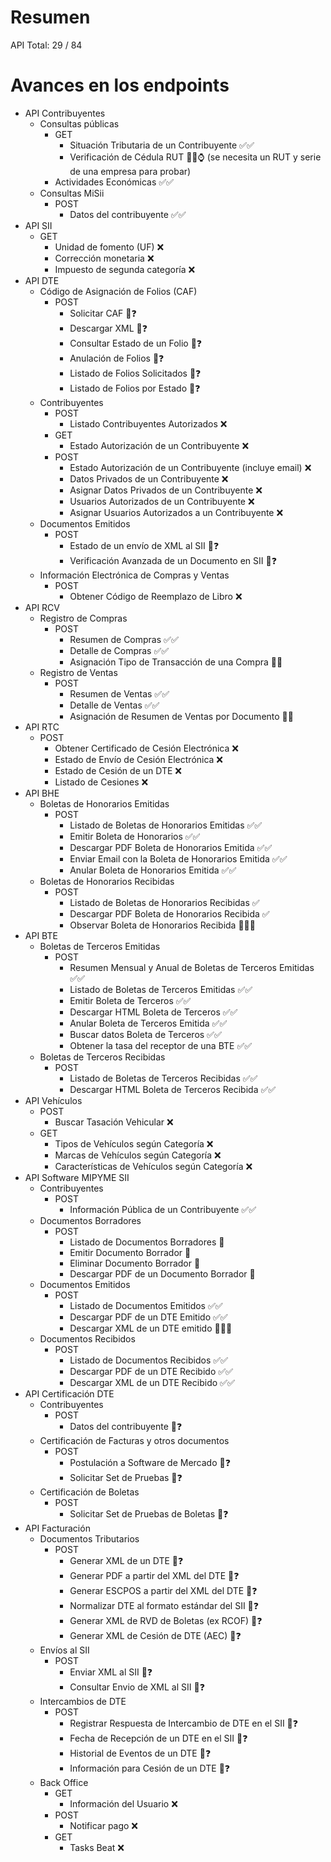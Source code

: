 # Resumen
API Total: 29 / 84

# Avances en los endpoints

- API Contribuyentes
	- Consultas públicas
		- GET
			- Situación Tributaria de un Contribuyente ✅✅
			- Verificación de Cédula RUT 🚧🚧⌚ (se necesita un RUT y serie de una empresa para probar)
		- Actividades Económicas ✅✅
	- Consultas MiSii
		- POST
			- Datos del contribuyente ✅✅
- API SII
	- GET
		- Unidad de fomento (UF) ❌
		- Corrección monetaria ❌
		- Impuesto de segunda categoría ❌
- API DTE
	- Código de Asignación de Folios (CAF)
		- POST
			- Solicitar CAF 🚧❓
			- Descargar XML 🚧❓
			- Consultar Estado de un Folio 🚧❓
			- Anulación de Folios 🚧❓
			- Listado de Folios Solicitados 🚧❓
			- Listado de Folios por Estado 🚧❓
	- Contribuyentes
		- POST
			- Listado Contribuyentes Autorizados ❌
		- GET
			- Estado Autorización de un Contribuyente ❌
		- POST
			- Estado Autorización de un Contribuyente (incluye email) ❌
			- Datos Privados de un Contribuyente ❌
			- Asignar Datos Privados de un Contribuyente ❌
			- Usuarios Autorizados de un Contribuyente ❌
			- Asignar Usuarios Autorizados a un Contribuyente ❌
	- Documentos Emitidos
		- POST
			- Estado de un envío de XML al SII 🚧❓
			- Verificación Avanzada de un Documento en SII 🚧❓
	- Información Electrónica de Compras y Ventas
		- POST
			- Obtener Código de Reemplazo de Libro ❌
- API RCV
	- Registro de Compras
		- POST
			- Resumen de Compras ✅✅
			- Detalle de Compras ✅✅
			- Asignación Tipo de Transacción de una Compra 🚧🚧
	- Registro de Ventas
		- POST
			- Resumen de Ventas ✅✅
			- Detalle de Ventas ✅✅
			- Asignación de Resumen de Ventas por Documento 🚧🚧
- API RTC
	- POST
		- Obtener Certificado de Cesión Electrónica ❌
		- Estado de Envío de Cesión Electrónica ❌
		- Estado de Cesión de un DTE ❌
		- Listado de Cesiones ❌
- API BHE
	- Boletas de Honorarios Emitidas
		- POST
			- Listado de Boletas de Honorarios Emitidas ✅✅
			- Emitir Boleta de Honorarios ✅✅
			- Descargar PDF Boleta de Honorarios Emitida ✅✅
			- Enviar Email con la Boleta de Honorarios Emitida ✅✅
			- Anular Boleta de Honorarios Emitida ✅✅
	- Boletas de Honorarios Recibidas
		- POST
			- Listado de Boletas de Honorarios Recibidas ✅
			- Descargar PDF Boleta de Honorarios Recibida ✅
			- Observar Boleta de Honorarios Recibida 🚧🚧🚀
- API BTE
	- Boletas de Terceros Emitidas
		- POST
			- Resumen Mensual y Anual de Boletas de Terceros Emitidas ✅✅
			- Listado de Boletas de Terceros Emitidas ✅✅
			- Emitir Boleta de Terceros ✅✅
			- Descargar HTML Boleta de Terceros ✅✅
			- Anular Boleta de Terceros Emitida ✅✅
			- Buscar datos Boleta de Terceros ✅✅
			- Obtener la tasa del receptor de una BTE ✅✅
	- Boletas de Terceros Recibidas
		- POST
			- Listado de Boletas de Terceros Recibidas ✅✅
			- Descargar HTML Boleta de Terceros Recibida ✅✅
- API Vehículos
	- POST
		- Buscar Tasación Vehicular ❌
	- GET
		- Tipos de Vehículos según Categoría ❌
		- Marcas de Vehículos según Categoría ❌
		- Características de Vehículos según Categoría ❌
- API Software MIPYME SII
	- Contribuyentes
		- POST
			- Información Pública de un Contribuyente ✅✅
	- Documentos Borradores
		- POST
			- Listado de Documentos Borradores 🚧
			- Emitir Documento Borrador 🚧
			- Eliminar Documento Borrador 🚧
			- Descargar PDF de un Documento Borrador 🚧
	- Documentos Emitidos
		- POST
			- Listado de Documentos Emitidos ✅✅
			- Descargar PDF de un DTE Emitido ✅✅
			- Descargar XML de un DTE emitido 🚧🚀🚀
	- Documentos Recibidos
		- POST
			- Listado de Documentos Recibidos ✅✅
			- Descargar PDF de un DTE Recibido ✅✅
			- Descargar XML de un DTE Recibido ✅✅
- API Certificación DTE
	- Contribuyentes
		- POST
			- Datos del contribuyente 🚧❓
	- Certificación de Facturas y otros documentos
		- POST
			- Postulación a Software de Mercado 🚧❓
			- Solicitar Set de Pruebas 🚧❓
	- Certificación de Boletas
		- POST
			- Solicitar Set de Pruebas de Boletas 🚧❓
- API Facturación
	- Documentos Tributarios
		- POST
			- Generar XML de un DTE 🚧❓
			- Generar PDF a partir del XML del DTE 🚧❓
			- Generar ESCPOS a partir del XML del DTE 🚧❓
			- Normalizar DTE al formato estándar del SII 🚧❓
			- Generar XML de RVD de Boletas (ex RCOF) 🚧❓
			- Generar XML de Cesión de DTE (AEC) 🚧❓
	- Envíos al SII
		- POST
			- Enviar XML al SII 🚧❓
			- Consultar Envio de XML al SII 🚧❓
	- Intercambios de DTE
		- POST
			- Registrar Respuesta de Intercambio de DTE en el SII 🚧❓
			- Fecha de Recepción de un DTE en el SII 🚧❓
			- Historial de Eventos de un DTE 🚧❓
			- Información para Cesión de un DTE 🚧❓
	- Back Office
		- GET
			- Información del Usuario ❌
		- POST
			- Notificar pago ❌
		- GET
			- Tasks Beat ❌
